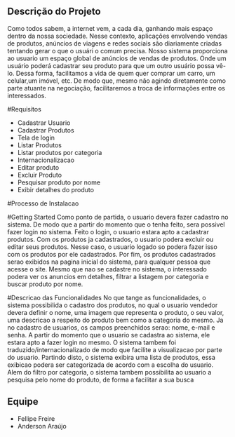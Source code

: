 

## Descrição do Projeto

Como todos sabem, a internet vem, a cada dia, ganhando mais espaço dentro da nossa sociedade. Nesse contexto, aplicações envolvendo vendas de produtos, anúncios de viagens e redes sociais são diariamente criadas tentando gerar o que o usuári
o comum precisa. Nosso sistema proporciona ao usuario um espaço global de anúncios de vendas de produtos. Onde um usuário poderá cadastrar seu produto para que um outro usuário possa vê-lo.  Dessa forma, facilitamos a vida de 
quem quer comprar um carro, um celular,um imóvel, etc. De modo que, mesmo não agindo diretamente como parte atuante na negociação, facilitaremos a troca de informações entre os interessados. 

#Requisitos
- Cadastrar Usuario
- Cadastrar Produtos
- Tela de login
- Listar Produtos
- Listar produtos por categoria
- Internacionalizacao
- Editar produto
- Excluir Produto
- Pesquisar produto por nome
- Exibir detalhes do produto

#Processo de Instalacao

#Getting Started
Como ponto de partida, o usuario devera fazer cadastro no sistema. De modo que a partir do momento que o tenha feito, sera possivel fazer login no sistema. Feito o login, o usuario estara apto a cadastrar produtos. Com os produtos ja cadastrados, o usuario podera excluir ou editar seus produtos. Nesse caso, o usuario logado so podera fazer isso com os produtos por ele cadastrados. Por fim, os produtos cadastrados serao exibidos na pagina inicial do sistema, para qualquer pessoa que acesse o site. Mesmo que nao se cadastre no sistema, o interessado podera ver os anuncios em detalhes, filtrar a listagem por categoria e buscar produto por nome.

#Descricao das Funcionalidades
No que tange as funcionalidades, o sistema possibilida o cadastro dos produtos, no qual o usuario vendedor devera definir o nome, uma imagem que representa o produto, o seu valor, uma descricao a respeito do produto bem como a categoria do mesmo. Ja no cadastro de usuarios, os campos preenchidos serao: nome, e-mail e senha. A partir do momento que o usuario se cadastra ao sistema, ele estara apto a fazer login no mesmo. O sistema tambem foi traduzido/internacionalizado de modo que facilite a visualizacao por parte do usuario. Partindo disto, o sistema exibira uma lista de produtos, essa exibicao podera ser categorizada de acordo com a escolha do usuario. Alem do filtro por categoria, o sistema tambem possibilita ao usuario a pesquisa pelo nome do produto, de forma a facilitar a sua busca

## Equipe
* Fellipe Freire
* Anderson Araújo
